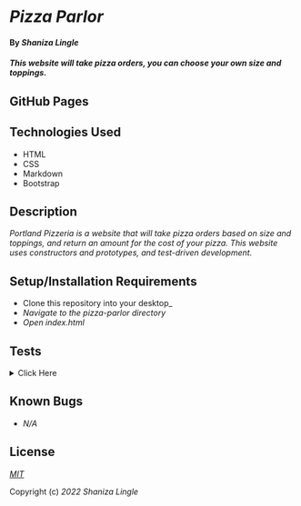 # _Pizza Parlor_

#### By _Shaniza Lingle_

#### _This website will take pizza orders, you can choose your own size and toppings._

## GitHub Pages


## Technologies Used

* HTML
* CSS
* Markdown
* Bootstrap

## Description

_Portland Pizzeria is a website that will take pizza orders based on size and toppings, and return an amount for the cost of your pizza. This website uses constructors and prototypes, and test-driven development._

## Setup/Installation Requirements
* Clone this repository into your desktop_
* _Navigate to the pizza-parlor directory_
* _Open index.html_

## Tests
<details>
<summary>Click Here
</summary>

Describe: PizzaDirectory()

Test 1: It should have a property called pizza that has a value of an empty array 
Code: 
let pizzaDirectory = new PizzaDirectory();
Expected Output: 
pizza = {};

Describe: Pizza();

Test 1: the pizza prototype will have an order property
Code: 
let pizzaDirectory = new PizzaDirectory();
let pizza = new pizza("Shaniza's order");
Expected Output:
pizza = {"Shaniza's order"};


Test 2: the pizza prototype will also have a size and toppings property
Code:
let pizzaDirectory = new PizzaDirectory();
let pizza = new pizza("Shaniza's order", "small", "pineapple");
Expected Output:
pizza = {order:"Shaniza's order", size:"small", toppings: "pineapple"};

Test 3: Toppings should take multiple inputs and create an array
Code:
let pizza = new pizza("Shaniza's order", "small", ["cheese", "pineapple"]);
Expected Ouput:
toppings: array 
  0: cheese;
  1: pineapple;

Test 4: the pizza protoype will have a phone number property
Code: 
let pizzaDirectory = new PizzaDirectory();
let pizza = new pizza("Shaniza's order", "small", "pineapple", "555 555 5555");
Expected Output:
pizza = {order:"Shaniza's order", size:"small", toppings: "pineapple", "555 555 5555"};


Describe PizzaDirectory.prototype.addPizza = function()

Test 1: It will add a new pizza to the pizza directory
Code: 
pizzaDirectory.addPizza(pizza);
Expected Output: 
pizzas = {
  Shaniza's order: Pizza (order:"Shaniza's order", size:"small", toppings: "pineapple")
}

Describe Pizza.prototype.calculateCost = function()

Test: Cost of pizza will be returned
Code:
pizza.calculateCost()
Expected Ouput:
cost = $16;

</details>

## Known Bugs

* _N/A_

## License

_[MIT](https://en.wikipedia.org/wiki/MIT_License)_

Copyright (c) _2022_ _Shaniza Lingle_
